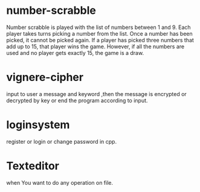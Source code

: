 # number-scrabble
Number scrabble is played with the list of numbers between 1 and 9. Each player takes turns picking a number from the list. Once a number has been picked, it cannot be picked again. If a player has picked three numbers that add up to 15, that player wins the game. However, if all the numbers are used and no player gets exactly 15, the game is a draw.
# vignere-cipher
input to user a message and keyword ,then the message is encrypted  or decrypted by key or end the program according to input.
# loginsystem
register or login or change password in cpp.
# Texteditor
when You want to do any operation on file.
